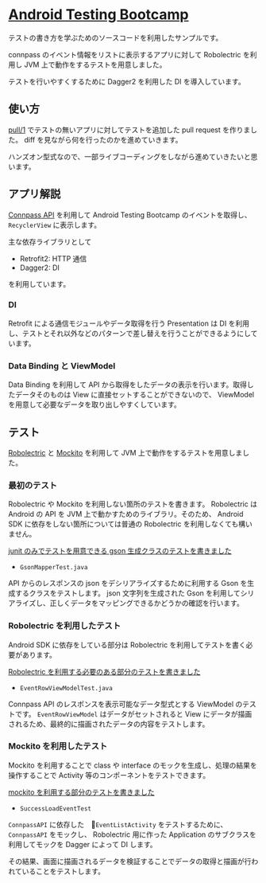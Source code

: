 # [Android Testing Bootcamp](http://android-testing-bootcamp.connpass.com/event/36783/)

テストの書き方を学ぶためのソースコードを利用したサンプルです。

connpass のイベント情報をリストに表示するアプリに対して Robolectric を利用し JVM 上で動作をするテストを用意しました。

テストを行いやすくするために Dagger2 を利用した DI を導入しています。

## 使い方

[pull/1](https://github.com/numa08/Android-testing-bootcamp-3/pull/1) でテストの無いアプリに対してテストを追加した pull request を作りました。 diff を見ながら何を行ったのかを進めていきます。

ハンズオン型式なので、一部ライブコーディングをしながら進めていきたいと思います。

## アプリ解説

[Connpass API](http://connpass.com/about/api/) を利用して Android Testing Bootcamp のイベントを取得し、 `RecyclerView` に表示します。

主な依存ライブラリとして

 - Retrofit2: HTTP 通信
 - Dagger2: DI

を利用しています。

### DI

Retrofit による通信モジュールやデータ取得を行う Presentation は DI を利用し、テストとそれ以外などのパターンで差し替えを行うことができるようにしています。

### Data Binding と ViewModel

Data Binding を利用して API から取得をしたデータの表示を行います。取得したデータそのものは View に直接セットすることができないので、 ViewModel を用意して必要なデータを取り出しやすくしています。

## テスト

[Robolectric](http://robolectric.org/) と [Mockito](http://mockito.org/) を利用して JVM 上で動作をするテストを用意しました。

### 最初のテスト

Robolectric や Mockito を利用しない箇所のテストを書きます。 Robolectric は Android の API を JVM 上で動かすためのライブラリ。そのため、 Android SDK に依存をしない箇所については普通の Robolectric を利用しなくても構いません。

[junit のみでテストを用意できる gson 生成クラスのテストを書きました](https://github.com/numa08/Android-testing-bootcamp-3/pull/1/commits/cfc226063c84d5f13c1dede8867d626ec7a2830b)

 - `GsonMapperTest.java`

API からのレスポンスの json をデシリアライズするために利用する Gson を生成するクラスをテストします。 json 文字列を生成された Gson を利用してシリアライズし、正しくデータをマッピングできるかどうかの確認を行います。

### Robolectric を利用したテスト

Android SDK に依存をしている部分は Robolectric を利用してテストを書く必要があります。

[Robolectric を利用する必要のある部分のテストを書きました](https://github.com/numa08/Android-testing-bootcamp-3/pull/1/commits/751db729ed7954f2ab24bb93af215d4c5f093145)

 - `EventRowViewModelTest.java`

Connpass API のレスポンスを表示可能なデータ型式とする ViewModel のテストです。 `EventRowViewModel` はデータがセットされると View にデータが描画されるため、最終的に描画されたデータの内容をテストします。

### Mockito を利用したテスト

Mockito を利用することで class や interface のモックを生成し、処理の結果を操作することで Activity 等のコンポーネントをテストできます。

[mockito を利用する部分のテストを書きました
](https://github.com/numa08/Android-testing-bootcamp-3/pull/1/commits/01cc48055e5941980f0ceb11b11058671136fb66)

 - `SuccessLoadEventTest`

`ConnpassAPI` に依存した　`EventListActivity` をテストするために、 `ConnpassAPI` をモックし、 Robolectric 用に作った Application のサブクラスを利用してモックを Dagger によって DI します。

その結果、画面に描画されるデータを検証することでデータの取得と描画が行われていることをテストします。
